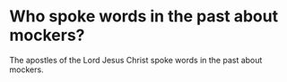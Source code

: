 # Who spoke words in the past about mockers?

The apostles of the Lord Jesus Christ spoke words in the past about mockers.

